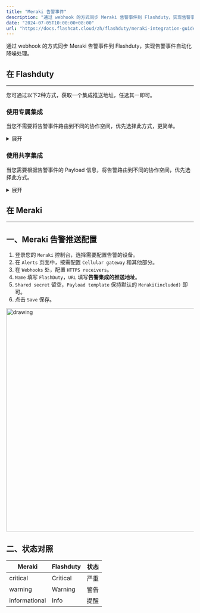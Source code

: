 ```yaml
---
title: "Meraki 告警事件"
description: "通过 webhook 的方式同步 Meraki 告警事件到 Flashduty，实现告警事件自动化降噪处理"
date: "2024-07-05T10:00:00+08:00"
url: "https://docs.flashcat.cloud/zh/flashduty/meraki-integration-guide"
---
```


通过 webhook 的方式同步 Meraki 告警事件到 Flashduty，实现告警事件自动化降噪处理。

## 在 Flashduty
---
您可通过以下2种方式，获取一个集成推送地址，任选其一即可。

### 使用专属集成

当您不需要将告警事件路由到不同的协作空间，优先选择此方式，更简单。

<details>
  <summary>展开</summary>
  
  1. 进入 Flashduty 控制台，选择 **协作空间**，进入某个空间的详情页面
  2. 选择 **集成数据** tab，点击 **添加一个集成**，进入添加集成页面
  3. 选择 **Meraki** 集成，点击 **保存**，生成卡片。
  4. 点击生成的卡片，可以查看到 **推送地址**，复制备用，完成。
  
    
</details>

### 使用共享集成

当您需要根据告警事件的 Payload 信息，将告警路由到不同的协作空间，优先选择此方式。

<details>
  <summary>展开</summary>
  
  1. 进入 Flashduty 控制台，选择 **集成中心=>告警事件**，进入集成选择页面。
  2. 选择 **Meraki** 集成：
        - **集成名称**：为当前集成定义一个名称。
  3. 点击 **保存** 后，复制当前页面的新生成的 **推送地址** 备用。
  4. 点击 **创建路由**，为集成配置路由规则。您可以按条件匹配不同的告警到不同的协作空间，也可以直接设置默认协作空间作为兜底，后续再按需调整。
  5. 完成。
    
</details>

## 在 Meraki
---

<div class="md-block">

## 一、Meraki 告警推送配置

1. 登录您的 `Meraki` 控制台，选择需要配置告警的设备。
2. 在 `Alerts` 页面中，按需配置 `Cellular gateway` 和其他部分。
3. 在 `Webhooks` 处，配置 `HTTPS receivers`。
4. `Name` 填写 `FlashDuty`，`URL` 填写**告警集成的推送地址**。
5. `Shared secret` 留空，`Payload template` 保持默认的 `Meraki(included)` 即可。
6. 点击 `Save` 保存。

<img alt="drawing" width="600" src="https://download.flashcat.cloud/flashduty/doc/meraki-5.png" />

</dev>

## 二、状态对照

<div class="md-block">

| Meraki |  Flashduty | 状态 |
| ---------- | -------- | ---- |
| critical   | Critical | 严重 |
| warning    | Warning  | 警告 |
| informational      | Info     | 提醒 |

</div>
